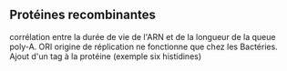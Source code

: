 ## Protéines recombinantes
corrélation entre la durée de vie de l'ARN et de la longueur de la queue poly-A.
ORI origine de réplication ne fonctionne que chez les Bactéries.
Ajout d'un tag à la protéine (exemple six histidines)